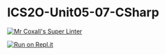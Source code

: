 # ICS2O-Unit05-07-CSharp

[![Mr Coxall's Super Linter](https://github.com/Claire-Bedrossian/ICS2O-Unit05-07-CSharp/workflows/Mr%20Coxall's%20Super%20Linter/badge.svg)](https://github.com/Claire-Bedrossian/ICS2O-Unit05-07-CSharp/actions)

[![Run on Repl.it](https://repl.it/badge/github/Claire-Bedrossian/ICS2O-Unit05-07-CSharp)](https://repl.it/github/Claire-Bedrossian/ICS2O-Unit05-07-CSharp)
